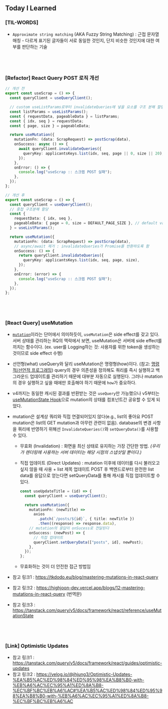 ## Today I Learned

### [TIL-WORDS]

- `Approximate string matching` (AKA Fuzzy String Matching) : 근접 문자열 매칭 - 다르게 표기된 글자들이 서로 동일한 것인지, 단지 비슷한 것인지에 대한 여부를 판단하는 기술

## <br />

### [Refactor] React Query POST 로직 개선

```ts
// 개선 전
export const useScrap = () => {
  const queryClient = useQueryClient();

  // custom useListParams로부터 invalidateQueries에 넣을 요소를 구조 분해 할당 중
  const listParams = useListParams();
  const { requestData, pageableData } = listParams;
  const { idx, seq } = requestData;
  const { page, size } = pageableData;

  return useMutation({
    mutationFn: (data: ScrapRequest) => postScrap(data),
    onSuccess: async () => {
      await queryClient.invalidateQueries({
        queryKey: applicantsKeys.list(idx, seq, page || 0, size || 20),
      });
    },
    onError: () => {
      console.log("useScrap :: 스크랩 POST 실패");
    },
  });
};
```

```ts
// 개선 후
export const useScrap = () => {
  const queryClient = useQueryClient();
  // 중첩 구조분해 할당
  const {
    requestData: { idx, seq },
    pageableData: { page = 0, size = DEFAULT_PAGE_SIZE }, // default value는 상수화
  } = useListParams();

  return useMutation({
    mutationFn: (data: ScrapRequest) => postScrap(data),
    // async/await 제거 : invalidateQueries가 Promise를 반환하도록 함
    onSuccess: () => {
      return queryClient.invalidateQueries({
        queryKey: applicantsKeys.list(idx, seq, page, size),
      });
    },
    onError: (error) => {
      console.log("useScrap :: 스크랩 POST 실패");
    },
  });
};
```

## <br />

### [React Query] useMutation

- [`mutation`](../2407/240704.md#TIL-WORDS)이라는 단어에서 의미하듯이, `useMutation`은 side effect를 갖고 있다. 서버 상태를 관리하는 RQ의 맥락에서 보면, useMutation은 서버에 side effect를 끼치는 함수이다. (ex. user를 Logging하는 것: 사용자를 위한 token을 생성하는 것이므로 side effect 수행)

- 선언형(what) useQuery와 달리 useMutation은 명령형(how)이다. (참고: [명령적/선언적 프로그래밍](../2407/240704.md#programming-imperative명령적-vs-declarative선언적-프로그래밍)) query의 경우 의존성을 정의해도 쿼리를 즉시 실행하고 백그라운드 업데이트를 관리하기 때문에 대부분 자동으로 실행된다. 그러나 mutation의 경우 실행하고 싶을 때에만 호출해야 하기 때문에 `how`가 중요하다.

- v4까지는 동일한 캐시된 결과를 반환받는 것은 `useQuery`만 가능했으나 v5부터는 [useMutationState Hook](https://tanstack.com/query/v5/docs/framework/react/reference/useMutationState)으로 mutation의 상태를 컴포넌트간 공유할 수 있게 되었다.

- mutation은 설계상 쿼리와 직접 연결되어있지 않다(e.g., list의 좋아요 POST mutation은 list의 GET mutation과 아무런 관련이 없음). database의 변경 사항을 쿼리에 반영하기 위해선 `InvalidateQueries()`와 `setQueryData()`를 사용할 수 있다.

  - 무효화 (Invalidation) : 화면을 최신 상태로 유지하는 가장 간단한 방법. <i>(우리가 렌더링에 사용하는 서버 데이터는 해당 시점의 스냅샷일 뿐이다.)</i>
  - 직접 업데이트 (Direct Updates) : mutation 이후에 데이터를 다시 불러오고 싶지 않을 때 사용 + list 제목 업데이트 POST 후 백엔드로부터 완전한 list data를 응답으로 얻는다면 setQueryData를 통해 캐시를 직접 업데이트할 수 있다.

    ```ts
    const useUpdateTitle = (id) => {
      const queryClient = useQueryClient();

      return useMutation({
        mutationFn: (newTitle) =>
          axios
            .patch(`/posts/${id}`, { title: newTitle })
            .then((response) => response.data),
        // mutation의 응답이 onSucess로 전달된다
        onSuccess: (newPost) => {
          // 직접 업데이트
          queryClient.setQueryData(["posts", id], newPost);
        },
      });
    };
    ```

  - 무효화하는 것이 더 안전한 접근 방법임

- 참고 링크1 : https://tkdodo.eu/blog/mastering-mutations-in-react-query
- 참고 링크2 : https://highjoon-dev.vercel.app/blogs/12-mastering-mutations-in-react-query (번역문)
- 참고 링크3 : https://tanstack.com/query/v5/docs/framework/react/reference/useMutationState

## <br />

### [Link] Optimistic Updates

- 참고 링크1 : https://tanstack.com/query/v5/docs/framework/react/guides/optimistic-updates
- 참고 링크2 : https://velog.io/@jhjung3/Optimistic-Updates-%EA%B5%AC%ED%98%84%ED%95%98%EA%B8%B0-with-%EB%A6%AC%EC%95%A1%ED%8A%B8-%EC%BF%BC%EB%A6%AC#%EA%B5%AC%ED%98%84%ED%95%98%EA%B8%B0-with-%EB%A6%AC%EC%95%A1%ED%8A%B8-%EC%BF%BC%EB%A6%AC
